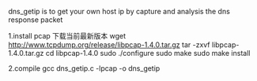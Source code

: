 dns_getip is to get your own host ip by capture and analysis the dns response packet 

1.install pcap
下载当前最新版本 wget http://www.tcpdump.org/release/libpcap-1.4.0.tar.gz
tar -zxvf libpcap-1.4.0.tar.gz
cd libpcap-1.4.0
sudo ./configure
sudo make
sudo make install

2.compile 
gcc dns_getip.c -lpcap -o dns_getip

